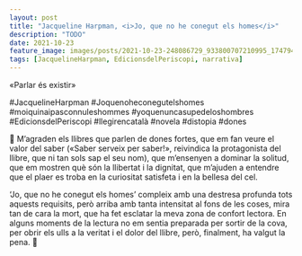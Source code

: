 ```yaml
---
layout: post
title: "Jacqueline Harpman, <i>Jo, que no he conegut els homes</i>"
description: "TODO"
date: 2021-10-23
feature_image: images/posts/2021-10-23-248086729_933800707210995_1747940394464328679_n_17881544975530031.webp
tags: [JacquelineHarpman, EdicionsdelPeriscopi, narrativa]
---
```


«Parlar és existir»
<!--more-->

#JacquelineHarpman #Joquenoheconegutelshomes #moiquinaipasconnuleshommes #yoquenuncasupedeloshombres #EdicionsdelPeriscopi #llegirencatalà #novela #distopia #dones

🤯 M’agraden els llibres que parlen de dones fortes, que em fan veure el valor del saber («Saber serveix per saber!», reivindica la protagonista del llibre, que ni tan sols sap el seu nom), que m’ensenyen a dominar la solitud, que em mostren què són la llibertat i la dignitat, que m’ajuden a entendre que el plaer es troba en la curiositat satisfeta i en la bellesa del cel.

‘Jo, que no he conegut els homes’ compleix amb una destresa profunda tots aquests requisits, però arriba amb tanta intensitat al fons de les coses, mira tan de cara la mort, que ha fet esclatar la meva zona de confort lectora. En alguns moments de la lectura no em sentia preparada per sortir de la cova, per obrir els ulls a la veritat i el dolor del llibre, però, finalment, ha valgut la pena. 🤯
